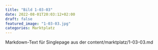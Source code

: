```yaml
---
title: "Bild 1-03-03"
date: 2022-08-01T20:03:12+02:00
draft: false
featured_image: "1-03-03.jpg"
categories: Marktplatz
---
```



Markdown-Text für Singlepage aus der content/marktplatz/1-03-03.md